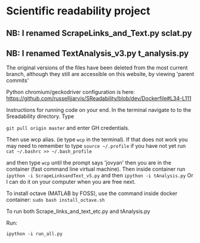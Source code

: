 # Scientific readability project

## NB: I renamed ScrapeLinks_and_Text.py sclat.py


## NB: I renamed TextAnalysis_v3.py t_analysis.py 

The original versions of the files have been deleted from the most current branch, although they still are accessible on this website, by viewing 'parent commits'


Python chromium/geckodriver configuration is here:
https://github.com/russelljjarvis/SReadability/blob/dev/Dockerfile#L34-L111


Instructions for running code on your end. In the terminal navigate to to the Sreadability directory. Type 

```git pull origin master``` and enter GH credentials.

Then use wcp alias. (ie type `wcp` in the terminal). If that does not work you may need to remember to type ```source ~/.profile``` if you have not yet run `cat ~/.bashrc >> ~/.bash_profile `

and then 
type ```wcp``` until the prompt says 'jovyan' then you are in the container (fast command line virtual machine).
Then inside container run ```ipython -i ScrapeLinksandText_v5.py``` and then ```ipython -i tAnalysis.py```
Or I can do it on your computer when you are free next.

To install octave (MATLAB by FOSS), use the command inside docker container:
```sudo bash install_octave.sh```

To run both Scrape_links_and_text_etc.py and tAnalysis.py

Run:

``` ipython -i run_all.py ```
